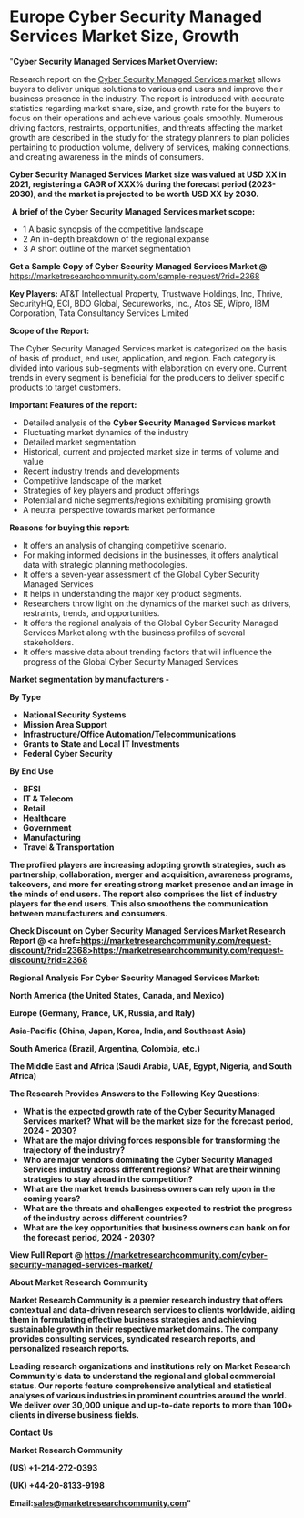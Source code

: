 # Europe Cyber Security Managed Services Market Size, Growth
"<strong>Cyber Security Managed Services Market Overview:</strong>

Research report on the <a href=https://marketresearchcommunity.com/cyber-security-managed-services-market/>Cyber Security Managed Services market</a> allows buyers to deliver unique solutions to various end users and improve their business presence in the industry. The report is introduced with accurate statistics regarding market share, size, and growth rate for the buyers to focus on their operations and achieve various goals smoothly. Numerous driving factors, restraints, opportunities, and threats affecting the market growth are described in the study for the strategy planners to plan policies pertaining to production volume, delivery of services, making connections, and creating awareness in the minds of consumers.

<strong>Cyber Security Managed Services Market size was valued at USD XX in 2021, registering a CAGR of XXX% during the forecast period (2023-2030), and the market is projected to be worth USD XX by 2030.</strong>

 <Strong>A brief of the Cyber Security Managed Services market scope:</Strong>
<ul>
 <li>1  A basic synopsis of the competitive landscape</li>
 <li>2  An in-depth breakdown of the regional expanse</li>
 <li>3  A short outline of the market segmentation</li>
</ul>
<strong>Get a Sample Copy of Cyber Security Managed Services Market @ </b></strong><a href=https://marketresearchcommunity.com/sample-request/?rid=2368><u>https://marketresearchcommunity.com/sample-request/?rid=2368</u></a>

<strong>Key Players:</strong> 
AT&amp;T Intellectual Property, Trustwave Holdings, Inc, Thrive, SecurityHQ, ECI, BDO Global, Secureworks, Inc., Atos SE, Wipro, IBM Corporation, Tata Consultancy Services Limited

<strong>Scope of the Report:</strong>

The Cyber Security Managed Services market is categorized on the basis of basis of product, end user, application, and region. Each category is divided into various sub-segments with elaboration on every one. Current trends in every segment is beneficial for the producers to deliver specific products to target customers.

<strong><b>Important Features of the report:</b></strong>
<ul>
  <li>Detailed analysis of the <strong><b>Cyber Security Managed Services </b></strong><strong><b>market</b></strong></li>
  <li>Fluctuating market dynamics of the industry</li>
  <li>Detailed market segmentation</li>
  <li>Historical, current and projected market size in terms of volume and value</li>
  <li>Recent industry trends and developments</li>
  <li>Competitive landscape of the market</li>
  <li>Strategies of key players and product offerings</li>
  <li>Potential and niche segments/regions exhibiting promising growth</li>
  <li>A neutral perspective towards market performance</li>
</ul>
<strong><b>Reasons for buying this report:</b></strong>
<ul>
  <li>It offers an analysis of changing competitive scenario.</li>
  <li>For making informed decisions in the businesses, it offers analytical data with strategic planning methodologies.</li>
  <li>It offers a seven-year assessment of the Global Cyber Security Managed Services</li>
  <li>It helps in understanding the major key product segments.</li>
  <li>Researchers throw light on the dynamics of the market such as drivers, restraints, trends, and opportunities.</li>
  <li>It offers the regional analysis of the Global Cyber Security Managed Services Market along with the business profiles of several stakeholders.</li>
  <li>It offers massive data about trending factors that will influence the progress of the Global Cyber Security Managed Services</li>
</ul>

<strong>Market segmentation by manufacturers -</strong>

</h2>
<strong><strong>By Type</strong></h4>
<ul>
 	<li>National Security Systems</li>
 	<li>Mission Area Support</li>
 	<li>Infrastructure/Office Automation/Telecommunications</li>
 	<li>Grants to State and Local IT Investments</li>
 	<li>Federal Cyber Security</li>
</ul>
<strong><strong>By End Use</strong></h4>
<ul>
 	<li>BFSI</li>
 	<li>IT &amp; Telecom</li>
 	<li>Retail</li>
 	<li>Healthcare</li>
 	<li>Government</li>
 	<li>Manufacturing</li>
 	<li>Travel &amp; Transportation</li>
</ul>

The profiled players are increasing adopting growth strategies, such as partnership, collaboration, merger and acquisition, awareness programs, takeovers, and more for creating strong market presence and an image in the minds of end users. The report also comprises the list of industry players for the end users. This also smoothens the communication between manufacturers and consumers.

<strong><b>Check Discount on Cyber Security Managed Services Market Research Report @ </b></strong><a href=https://marketresearchcommunity.com/request-discount/?rid=2368><u>https://marketresearchcommunity.com/request-discount/?rid=2368</u></a>

<strong>Regional Analysis For Cyber Security Managed Services Market:</strong>

<strong>North America</strong> (the United States, Canada, and Mexico)

<strong>Europe</strong> (Germany, France, UK, Russia, and Italy)

<strong>Asia-Pacific</strong> (China, Japan, Korea, India, and Southeast Asia)

<strong>South America</strong> (Brazil, Argentina, Colombia, etc.)

<strong>The Middle East and Africa</strong> (Saudi Arabia, UAE, Egypt, Nigeria, and South Africa)

<strong>The Research Provides Answers to the Following Key Questions:</strong>
<ul>
 	<li>What is the expected growth rate of the Cyber Security Managed Services market? What will be the market size for the forecast period, 2024 - 2030?</li>
 	<li>What are the major driving forces responsible for transforming the trajectory of the industry?</li>
 	<li>Who are major vendors dominating the Cyber Security Managed Services industry across different regions? What are their winning strategies to stay ahead in the competition?</li>
 	<li>What are the market trends business owners can rely upon in the coming years?</li>
 	<li>What are the threats and challenges expected to restrict the progress of the industry across different countries?</li>
 	<li>What are the key opportunities that business owners can bank on for the forecast period, 2024 - 2030?</li>
</ul>

<strong>View Full Report @</strong> <a href=https://marketresearchcommunity.com/cyber-security-managed-services-market/>https://marketresearchcommunity.com/cyber-security-managed-services-market/</a>

<strong>About Market Research Community</strong>

Market Research Community is a premier research industry that offers contextual and data-driven research services to clients worldwide, aiding them in formulating effective business strategies and achieving sustainable growth in their respective market domains. The company provides consulting services, syndicated research reports, and personalized research reports.

Leading research organizations and institutions rely on Market Research Community's data to understand the regional and global commercial status. Our reports feature comprehensive analytical and statistical analyses of various industries in prominent countries around the world. We deliver over 30,000 unique and up-to-date reports to more than 100+ clients in diverse business fields.

<strong>Contact Us</strong>

<strong>Market Research Community</strong>

(US) +1-214-272-0393

(UK) +44-20-8133-9198

<strong>Email:</strong>sales@marketresearchcommunity.com"
